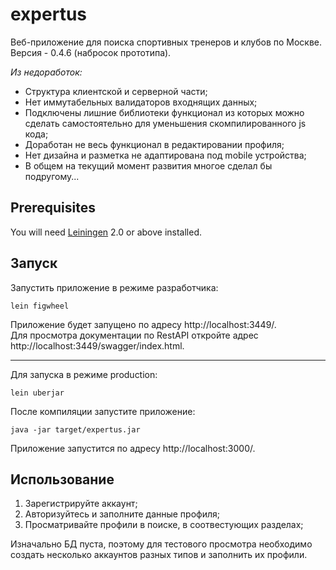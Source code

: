 # expertus

Веб-приложение для поиска спортивных тренеров и клубов по Москве.
Версия - 0.4.6 (набросок прототипа).

*Из недоработок:*
* Структура клиентской и серверной части;
* Нет иммутабельных валидаторов входнящих данных;
* Подключены лишние библиотеки функционал из которых можно сделать самостоятельно для уменьшения скомпилированного js кода;
* Доработан не весь функционал в редактировании профиля;
* Нет дизайна и разметка не адаптирована под mobile устройства;
* В общем на текущий момент развития многое сделал бы подругому...

## Prerequisites

You will need [Leiningen][1] 2.0 or above installed.

[1]: https://github.com/technomancy/leiningen

## Запуск

Запустить приложение в режиме разработчика:

    lein figwheel
    
Приложение будет запущено по адресу http://localhost:3449/.
<br>
Для просмотра документации по RestAPI откройте адрес http://localhost:3449/swagger/index.html.

----

Для запуска в режиме production:


    lein uberjar
    
После компиляции запустите приложение:


    java -jar target/expertus.jar
    
Приложение запустится по адресу http://localhost:3000/.

## Использование
1. Зарегистрируйте аккаунт;
2. Авторизуйтесь и заполните данные профиля;
3. Просматривайте профили в поиске, в соотвестующих разделах;

Изначально БД пуста, поэтому для тестового просмотра необходимо создать несколько аккаунтов разных типов и заполнить их профили.
